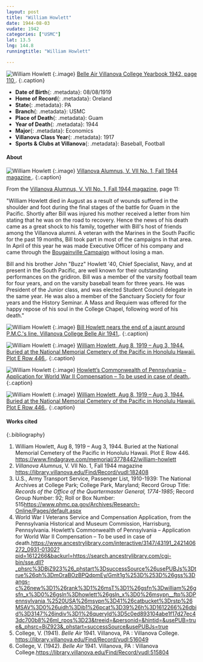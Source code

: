 ```yaml
---
layout: post
title: "William Howlett"
date: 1944-08-03
vudate: 1942
categories: ["USMC"]
lat: 13.5
lng: 144.8
runningtitle: "William Howlett"

---
```


![William Howlett](images/Howlett1.jpg)
   {:.image}
[Belle Air Villanova College Yearbook 1942, page 110 ](https://library.villanova.edu/Find/Record/vudl:515804).
  {:.caption}


* **Date of Birth**{: .metadata}: 08/08/1919
* **Home of Record**{: .metadata}: Oreland
* **State**{: .metadata}: PA
* **Branch**{: .metadata}: USMC
* **Place of Death**{: .metadata}: Guam
* **Year of Death**{: .metadata}: 1944
* **Major**{: .metadata}: Economics
* **Villanova Class Year**{: .metadata}: 1917
* **Sports & Clubs at Villanova**{: .metadata}: Baseball, Football


#### About

![William Howlett](images/Howlett6.png)
   {:.image}
[Villanova Alumnus, V. VII No. 1, Fall 1944 magazine ](https://library.villanova.edu/Find/Record/vudl:182408).
  {:.caption}

From the [Villanova Alumnus, V. VII No. 1, Fall 1944 magazine](https://library.villanova.edu/Find/Record/vudl:182408), page 11:

"William Howlett died in August as a result of wounds suffered in the shoulder and foot during the final stages of the battle for Guam in the Pacific. Shortly after Bill was injured his mother received a letter from him stating that he was on the road to recovery. Hence the news of his death came as a great shock to his family, together with Bill's host of friends among the Villanova alumni. A veteran with the Marines in the South Pacific for the past 19 months, Bill took part in most of the campaigns in that area. In April of this year he was made Executive Officer of his company and came through the [Bougainville Campaign](https://www.usmcu.edu/Research/Marine-Corps-History-Division/Brief-Histories/Marines-in-World-War-II/The-Battle-of-Bougainville/) without losing a man.

Bill and his brother John "Buzz" Howlett '40, Chief Specialist, Navy, and at present in the South Pacific, are well known for their outstanding performances on the gridiron. Bill was a member of the varsity football team for four years, and on the varsity baseball team for three years. He was President of the Junior class, and was elected Student Council delegate in the same year. He was also a member of the Sanctuary Society for four years and the History Seminar. A Mass and Requiem was offered for the happy repose of his soul in the College Chapel, following word of his death."

![William Howlett](images/Howlett4.jpg)
   {:.image}
[Bill Howlett nears the end of a jaunt around P.M.C.'s line. Villanova College Belle Air 1941.](https://library.villanova.edu/Find/Record/vudl:516049).
  {:.caption}

![William Howlett](images/Howlett3.jpg)
   {:.image}
[William Howlett, Aug 8, 1919 – Aug 3, 1944. Buried at the National Memorial Cemetery of the Pacific in Honolulu Hawaii. Plot E Row 446.](https://www.findagrave.com/memorial/3778442/william-howlett).
  {:.caption}

![William Howlett](images/Howlett5.jpg)
   {:.image}
[Howlett’s Commonwealth of Pennsylvania – Application for World War II Compensation – To be used in case of death.](https://www.ancestrylibrary.com/interactive/3147/43191_2421406272_0931-01302?pid=1612266&backurl=https://search.ancestrylibrary.com/cgi-bin/sse.dll?_phsrc%3DBjZ923%26_phstart%3DsuccessSource%26usePUBJs%3Dtrue%26qh%3DmOraBOzBPQdpmEy/Gmlt1g%253D%253D%26gss%3Dangs-c%26new%3D1%26rank%3D1%26msT%3D1%26gsfn%3Dwilliam%26gsfn_x%3D0%26gsln%3Dhowlett%26gsln_x%3D0%26msypn__ftp%3DPennsylvania,%2520USA%26msypn%3D41%26catbucket%3Drstp%26MSAV%3D0%26uidh%3Dib1%26pcat%3D39%26h%3D1612266%26dbid%3D3147%26indiv%3D1%26queryId%3D5c0ed893104abe1f17d27ec43dc700b8%26ml_rpos%3D23&treeid=&personid=&hintid=&usePUB=true&_phsrc=BjZ923&_phstart=successSource&usePUBJs=true).
  {:.caption}

![William Howlett](images/Howlett3.jpg)
   {:.image}
[William Howlett, Aug 8, 1919 – Aug 3, 1944. Buried at the National Memorial Cemetery of the Pacific in Honolulu Hawaii. Plot E Row 446.](https://www.findagrave.com/memorial/3778442/william-howlett).
  {:.caption}

#### Works cited

{:.bibliography}
1. William Howlett, Aug 8, 1919 – Aug 3, 1944. Buried at the National Memorial Cemetery of the Pacific in Honolulu Hawaii. Plot E Row 446. <https://www.findagrave.com/memorial/3778442/william-howlett>
2. _Villanova Alumnus_, V. VII No. 1, Fall 1944 magazine <https://library.villanova.edu/Find/Record/vudl:182408>
3. U.S., Army Transport Service, Passenger List, 1910-1939: The National Archives at College Park; College Park, Maryland; Record Group Title: _Records of the Office of the Quartermaster General, 1774-1985_; Record Group Number: 92; Roll or Box Number: 515<https://www.phmc.pa.gov/Archives/Research-Online/Pages/default.aspx>
4. World War I Veterans Service and Compensation Application, from the Pennsylvania Historical and Museum Commission, Harrisburg, Pennsylvania. Howlett’s Commonwealth of Pennsylvania – Application for World War II Compensation – To be used in case of death.<https://www.ancestrylibrary.com/interactive/3147/43191_2421406272_0931-01302?pid=1612266&backurl=https://search.ancestrylibrary.com/cgi-bin/sse.dll?_phsrc%3DBjZ923%26_phstart%3DsuccessSource%26usePUBJs%3Dtrue%26qh%3DmOraBOzBPQdpmEy/Gmlt1g%253D%253D%26gss%3Dangs-c%26new%3D1%26rank%3D1%26msT%3D1%26gsfn%3Dwilliam%26gsfn_x%3D0%26gsln%3Dhowlett%26gsln_x%3D0%26msypn__ftp%3DPennsylvania,%2520USA%26msypn%3D41%26catbucket%3Drstp%26MSAV%3D0%26uidh%3Dib1%26pcat%3D39%26h%3D1612266%26dbid%3D3147%26indiv%3D1%26queryId%3D5c0ed893104abe1f17d27ec43dc700b8%26ml_rpos%3D23&treeid=&personid=&hintid=&usePUB=true&_phsrc=BjZ923&_phstart=successSource&usePUBJs=true>
5. College, V. (1941). _Belle Air_ 1941. Villanova, PA : Villanova College. <https://library.villanova.edu/Find/Record/vudl:516049>
6. College, V. (1942). _Belle Air_ 1941. Villanova, PA : Villanova College.<https://library.villanova.edu/Find/Record/vudl:515804>
